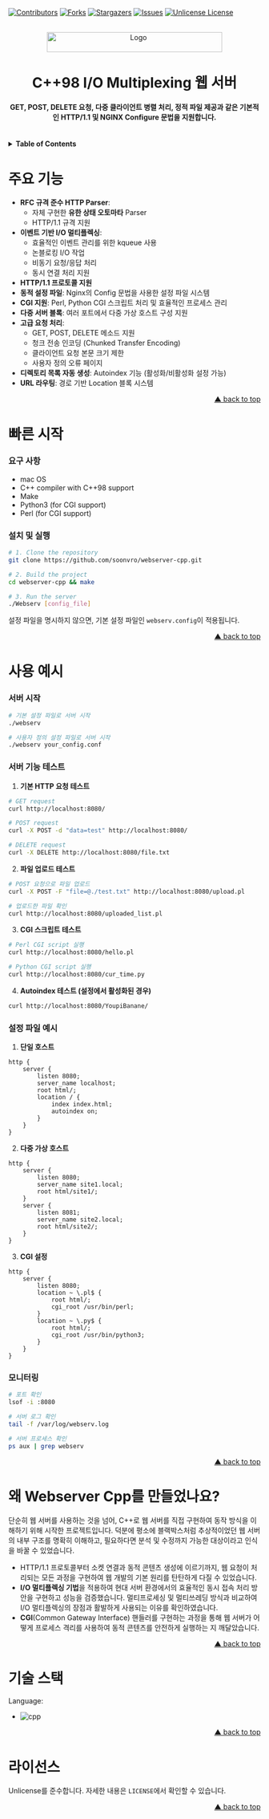<a id="readme-top"></a>

<!-- PROJECT SHIELDS -->
[![Contributors][contributors-shield]][contributors-url]
[![Forks][forks-shield]][forks-url]
[![Stargazers][stars-shield]][stars-url]
[![Issues][issues-shield]][issues-url]
[![Unlicense License][license-shield]][license-url]
<br /><br />


<!-- PROJECT LOGO & NAME -->
<div align="center">
  <img alt="Logo" src="https://i.imgur.com/8OjBVG3.png" width="350" height="40">
</div>


<!-- HEADLINE -->
<h1 align="center">
  C++98 I/O Multiplexing 웹 서버
</h1>


<!-- SHORT DESCRIPTION -->
<h4 align="center">
  GET, POST, DELETE 요청, 다중 클라이언트 병렬 처리, 정적 파일 제공과 같은 기본적인 HTTP/1.1 및 NGINX Configure 문법을 지원합니다.
</h4>
<br />


<!-- SHOWCASE -->
<!--
<div align="center">
  <img alt="Showcase" src="https://cdn.pixabay.com/animation/2022/10/11/23/03/23-03-06-809_512.gif" width="500" height="500">
</div>
<br />
-->


<!-- TABLE OF CONTENTS -->
<details>
  <summary><b>Table of Contents</b></summary>
  <ul>
    <li><a href="#주요-기능">주요 기능</a></li>
    <li><a href="#빠른-시작">빠른 시작</a></li>
    <li><a href="#사용-예시">사용 예시</a></li>
    <li><a href="#webserver-cpp를-만든-이유">Webserver Cpp를 만든 이유</a></li>
    <li><a href="#기술-스택">기술 스택</a></li>
    <li><a href="#라이선스">라이선스</a></li>
  </ul>
</details>


# 주요 기능

- **RFC 규격 준수 HTTP Parser**:
    - 자체 구현한 **유한 상태 오토마타** Parser
    - HTTP/1.1 규격 지원
- **이벤트 기반 I/O 멀티플렉싱**:
    - 효율적인 이벤트 관리를 위한 kqueue 사용
    - 논블로킹 I/O 작업
    - 비동기 요청/응답 처리
    - 동시 연결 처리 지원
- **HTTP/1.1 프로토콜 지원**  
- **동적 설정 파일**: Nginx의 Config 문법을 사용한 설정 파일 시스템
- **CGI 지원**: Perl, Python CGI 스크립트 처리 및 효율적인 프로세스 관리
- **다중 서버 블록**: 여러 포트에서 다중 가상 호스트 구성 지원
- **고급 요청 처리**:
    - GET, POST, DELETE 메소드 지원
    - 청크 전송 인코딩 (Chunked Transfer Encoding)
    - 클라이언트 요청 본문 크기 제한
    - 사용자 정의 오류 페이지
- **디렉토리 목록 자동 생성**: Autoindex 기능 (활성화/비활성화 설정 가능)
- **URL 라우팅**: 경로 기반 Location 블록 시스템

<p align="right"><a href="#readme-top">▲ back to top</a></p>


# 빠른 시작

### 요구 사항
- mac OS
- C++ compiler with C++98 support
- Make
- Python3 (for CGI support)
- Perl (for CGI support)

### 설치 및 실행
```sh
# 1. Clone the repository
git clone https://github.com/soonvro/webserver-cpp.git

# 2. Build the project
cd webserver-cpp && make

# 3. Run the server
./Webserv [config_file]
```

설정 파일을 명시하지 않으면, 기본 설정 파일인 `webserv.config`이 적용됩니다.  

<p align="right"><a href="#readme-top">▲ back to top</a></p>


# 사용 예시

### 서버 시작
```bash
# 기본 설정 파일로 서버 시작
./webserv

# 사용자 정의 설정 파일로 서버 시작
./webserv your_config.conf
```

### 서버 기능 테스트
1. **기본 HTTP 요청 테스트**

```bash
# GET request
curl http://localhost:8080/

# POST request
curl -X POST -d "data=test" http://localhost:8080/

# DELETE request
curl -X DELETE http://localhost:8080/file.txt
```

2. **파일 업로드 테스트**

```bash
# POST 요청으로 파일 업로드
curl -X POST -F "file=@./test.txt" http://localhost:8080/upload.pl

# 업로드한 파일 확인
curl http://localhost:8080/uploaded_list.pl
```

3. **CGI 스크립트 테스트**

```bash
# Perl CGI script 실행
curl http://localhost:8080/hello.pl

# Python CGI script 실행
curl http://localhost:8080/cur_time.py
```
  
4. **Autoindex 테스트 (설정에서 활성화된 경우)**
```bash
curl http://localhost:8080/YoupiBanane/
```


### 설정 파일 예시

1. **단일 호스트**

```nginx
http {
    server {
        listen 8080;
        server_name localhost;
        root html/;
        location / {
            index index.html;
            autoindex on;
        }
    }
}
```

2. **다중 가상 호스트**

```nginx
http {
    server {
        listen 8080;
        server_name site1.local;
        root html/site1/;
    }
    server {
        listen 8081;
        server_name site2.local;
        root html/site2/;
    }
}
```

3. **CGI 설정**

```nginx
http {
    server {
        listen 8080;
        location ~ \.pl$ {
            root html/;
            cgi_root /usr/bin/perl;
        }
        location ~ \.py$ {
            root html/;
            cgi_root /usr/bin/python3;
        }
    }
}
```

### 모니터링

```bash
# 포트 확인
lsof -i :8080

# 서버 로그 확인
tail -f /var/log/webserv.log

# 서버 프로세스 확인
ps aux | grep webserv
```

<p align="right"><a href="#readme-top">▲ back to top</a></p>


# 왜 Webserver Cpp를 만들었나요?

단순히 웹 서버를 사용하는 것을 넘어, C++로 웹 서버를 직접 구현하여 동작 방식을 이해하기 위해 시작한 프로젝트입니다. 덕분에 평소에 블랙박스처럼 추상적이었던 웹 서버의 내부 구조를 명확히 이해하고, 필요하다면 분석 및 수정까지 가능한 대상이라고 인식을 바꿀 수 있었습니다.  

- HTTP/1.1 프로토콜부터 소켓 연결과 동적 콘텐츠 생성에 이르기까지, 웹 요청이 처리되는 모든 과정을 구현하여 웹 개발의 기본 원리를 탄탄하게 다질 수 있었습니다.  
- **I/O 멀티플렉싱 기법**을 적용하여 현대 서버 환경에서의 효율적인 동시 접속 처리 방안을 구현하고 성능을 검증했습니다. 멀티프로세싱 및 멀티쓰레딩 방식과 비교하여 I/O 멀티플렉싱의 장점과 활발하게 사용되는 이유를 확인하였습니다.  
- **CGI**(Common Gateway Interface) 핸들러를 구현하는 과정을 통해 웹 서버가 어떻게 프로세스 격리를 사용하여 동적 콘텐츠를 안전하게 실행하는 지 깨달았습니다.  

<p align="right"><a href="#readme-top">▲ back to top</a></p>


# 기술 스택

Language:  
- ![cpp][cpp-badge]  

<p align="right"><a href="#readme-top">▲ back to top</a></p>


# 라이선스

Unlicense를 준수합니다. 자세한 내용은 `LICENSE`에서 확인할 수 있습니다.

<p align="right"><a href="#readme-top">▲ back to top</a></p>


<!-- MARKDOWN LINKS & IMAGES -->
[contributors-shield]: https://img.shields.io/github/contributors/soonvro/webserver-cpp.svg?style=for-the-badge
[contributors-url]: https://github.com/soonvro/webserver-cpp/graphs/contributors
[forks-shield]: https://img.shields.io/github/forks/soonvro/webserver-cpp.svg?style=for-the-badge
[forks-url]: https://github.com/soonvro/webserver-cpp/network/members
[stars-shield]: https://img.shields.io/github/stars/soonvro/webserver-cpp.svg?style=for-the-badge
[stars-url]: https://github.com/soonvro/webserver-cpp/stargazers
[issues-shield]: https://img.shields.io/github/issues/soonvro/webserver-cpp.svg?style=for-the-badge
[issues-url]: https://github.com/soonvro/webserver-cpp/issues
[license-shield]: https://img.shields.io/github/license/soonvro/webserver-cpp?label=license&style=for-the-badge
[license-url]: https://github.com/soonvro/webserver-cpp/blob/master/LICENSE

[cpp-badge]: https://img.shields.io/badge/c++-%2300599C.svg?style=for-the-badge&logo=c%2B%2B&logoColor=white

